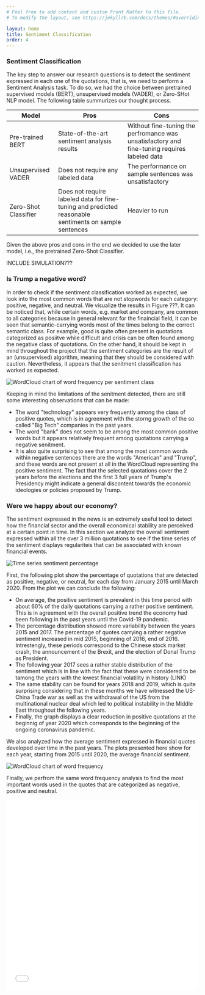 ```yaml
---
# Feel free to add content and custom Front Matter to this file.
# To modify the layout, see https://jekyllrb.com/docs/themes/#overriding-theme-defaults

layout: home
title: Sentiment Classification
order: 4
---
```

### Sentiment Classification
The key step to answer our research questions is to detect the sentiment expressed in each one of the quotations, that is, we need to perform a Sentiment Analysis task. To do so, we had the choice between pretrained supervised models (BERT), unsupervised models (VADER), or Zero-SHot NLP model. The following table summurizes our thought process.

| Model |  Pros |  Cons |
|-------|-------|-------|
| Pre-trained BERT | State-of-the-art sentiment analysis results | Without fine-tuning the perfromance was unsatisfactory and fine-tuning requires labeled data |  
| Unsupervised VADER | Does not require any labeled data | The performance on sample sentences was unsatisfactory|
| Zero-Shot Classifier | Does not require labeled data for fine-tuning and predicted reasonable sentiments on sample sentences | Heavier to run| 

Given the above pros and cons in the end we decided to use the later model, i.e., the pretrained Zero-Shot Classifier.

INCLUDE SIMULATION???

### Is Trump a negative word?
In order to check if the sentiment classification worked as expected, we look into the most common words that are not stopwords for each category: positive, negative, and neutral. We visualize the results in Figure ???. It can be noticed that, while certain words, e.g. market and company, are common to all categories because in general relevant for the finaincial field, it can be seen that semantic-carrying words most of the times belong to the correct semantic class. For example, good is quite often present in quotations categorized as posiitve while difficult and crisis can be often found among the negative class of quotations. On the other hand, it should be kept in mind throughout the project that the sentiment categories are the result of an (unsupervised) algorithm, meaning that they should be considered with caution. Nevertheless, it appears that the senitment classification has worked as expected. 


![WordCloud chart of word frequency per sentiment class](./images/WordCloud_all.png "WordCloud chart of word frequency per sentiment class")

Keeping in mind the limitations of the senitment detected, there are still some interesting observations that can be made:
- The word "technology" appears very frequently among the class of positive quotes, which is in agreement with the storng growth of the so called "Big Tech" companies in the past years. 
- The word "bank" does not seem to be among the most common positive words but it appears relatively frequent among quotations carrying a negative senitment.
- It is also quite surprising to see that among the most common words within negative sentences there are the words "American" and "Trump", and these words are not present at all in the WordCloud representing the positive sentiment. The fact that the selected quotations cover the 2 years before the elections and the first 3 full years of Trump's Presidency might indicate a general discontent towards the economic ideologies or policies proposed by Trump. 

### Were we happy about our economy? 
The sentiment expressed in the news is an extremely useful tool to detect how the financial sector and the overall economical stability are perceived at a certain point in time. In this section we analyze the overall sentiment expressed within all the over 3 million quotations to see if the time series of the sentiment displays regulariteis that can be associated with known financial events. 

![Time series sentiment percentage](./images/time_series_sentiment_percentage.png "Time series sentiment percentage")


First, the following plot show the percentage of quotations that are detected as positive, negative, or neutral, for each day from January 2015 until March 2020. From the plot we can conclude the following:
- On average, the positive sentiment is prevalent in this time period with about 60% of the daily quotations carrying a rather positive sentiment. This is in agreement with the overall positive trend the economy had been following in the past years until the Covid-19 pandemic. 
- The percentage distribution showed more variability between the years 2015 and 2017. The percentage of quotes carrying a rather negative sentiment increased in mid 2015, beginning of 2016, end of 2016. Intrestengly, these periods correspond to the Chinese stock market crash, the announcement of the Brexit, and the election of Donal Trump as President. 
- The following year 2017 sees a rather stable distribution of the sentiment which is in line with the fact that these were considered to be tamong the years with the lowest financial volatility in history (LINK)
- The same stability can be found for years 2018 and 2019, which is quite surprising considering that in these months we have witnessed the US-China Trade war as well as the withdrawal of the US from the multinational nuclear deal which led to political instability in the Middle East throughout the following years. 
- Finally, the graph displays a clear reduction in positive quotations at the beginnig of year 2020 which corresponds to the beginning of the ongoing coronavirus pandemic.



We also analyzed how the average sentiment expressed in financial quotes developed over time in the past years. The plots presented here show for each year, starting from 2015 until 2020, the average financial sentiment. 

![WordCloud chart of word frequency](./images/average_sentiment_time_series.png "Time series of the average sentiment")

Finally, we perfrom the same word frequency analysis to find the most important words used in the quotes that are categorized as negative, positive and neutral. 

<iframe src="/images/plot_2.html"
    sandbox="allow-same-origin allow-scripts"
    width="100%"
    height="500"
    scrolling="no"
    seamless="seamless"
    frameborder="0">
</iframe>


